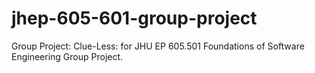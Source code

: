 # jhep-605-601-group-project
Group Project: Clue-Less: for JHU EP 605.501 Foundations of Software Engineering Group Project.
